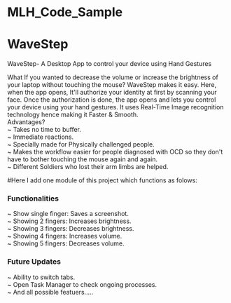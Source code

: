 # MLH_Code_Sample
# WaveStep
 WaveStep- A Desktop App to control your device using Hand Gestures
 
What If you wanted to decrease the volume or increase the brightness of your laptop without touching the mouse? WaveStep makes it easy. Here, when the app opens, It'll authorize your identity at first by scanning your face. Once the authorization is done, the app opens and lets you control your device using your hand gestures.
It uses Real-Time Image recognition technology hence making it Faster & Smooth. <br/>
Advantages? <br/>
~ Takes no time to buffer. <br/>
~ Immediate reactions. <br/>
~ Specially made for Physically challenged people. <br/>
~ Makes the workflow easier for people diagnosed with OCD so they don't have to bother touching the mouse again and again. <br/>
~ Different Soldiers who lost their arm limbs are helped. <br/>

#Here I add one module of this project which functions as folows:
### Functionalities
~ Show single finger: Saves a screenshot. <br/>
~ Showing 2 fingers: Increases brightness. <br/>
~ Showing 3 fingers: Decreases brightness. <br/>
~ Showing 4 fingers: Increases volume. <br/>
~ Showing 5 fingers: Decreases volume.
### Future Updates
~ Ability to switch tabs. <br/>
~ Open Task Manager to check ongoing processes. <br/>
~ And all possible featuers.....
